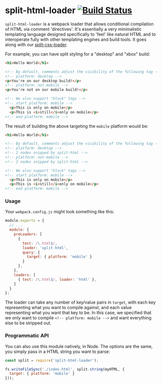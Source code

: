 # split-html-loader [![Build Status](https://travis-ci.org/WatchBeam/split-html-loader.svg?branch=master)](https://travis-ci.org/WatchBeam/split-html-loader)

`split-html-loader` is a webpack loader that allows conditional compilation of HTML via comment 'directives'. It's essentially a very minimalistic templating language designed specifically to 'feel' like natural HTML and to interoperate fully with other templating engines and build tools. It goes along with our [split-css-loader](https://github.com/WatchBeam/split-css-loader).

For example, you can have split styling for a "desktop" and "xbox" build:

```html
<h1>Hello World</h1>

<!-- By default, comments adjust the visibility of the following tag -->
<!-- platform: desktop -->
<p>You're on our desktop build!</p>
<!-- platform: not-mobile -->
<p>You're not on our mobile build!</p>

<!-- We also support "block" tags -->
<!-- start platform: mobile -->
  <p>This is only on mobile</p>
  <p>This is <i>still</i>only on mobile</p>
<!-- end platform: mobile -->
```

The result of building the above targeting the `mobile` platform would be:

```html
<h1>Hello World</h1>

<!-- By default, comments adjust the visibility of the following tag -->
<!-- platform: desktop -->
<!-- 2 nodes snipped by split-html -->
<!-- platform: not-mobile -->
<!-- 2 nodes snipped by split-html -->

<!-- We also support "block" tags -->
<!-- start platform: mobile -->
  <p>This is only on mobile</p>
  <p>This is <i>still</i>only on mobile</p>
<!-- end platform: mobile -->
```

### Usage

Your `webpack.config.js` might look something like this:

```js
module.exports = {
  // ...
  module: {
    preLoaders: [
      {
        test: /\.html$/,
        loader: 'split-html',
        query: {
          target: { platform: 'mobile' }
        }
      },
    ],
    loaders: [
      { test: /\.html$/, loader: 'html' },
    ]
  }
};
```

The loader can take any number of key/value pairs in `target`, with each key representing what you want to compile against, and each value representing what you want that key to be. In this case, we specified that we only want to compile `<!-- platform: mobile -->` and want everything else to be stripped out.

### Programmatic API

You can also use this module natively, in Node. The options are the same, you simply pass in a HTML string you want to parse:

```js
const split = require('split-html-loader');

fs.writeFileSync('./index.html', split.string(myHTML, {
  target: { platform: 'mobile' }
}));
```
